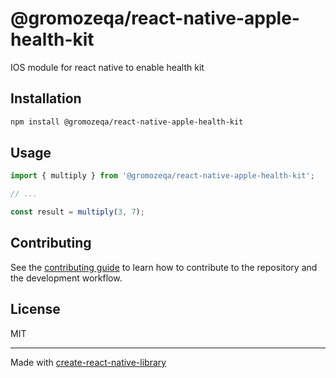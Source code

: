 # @gromozeqa/react-native-apple-health-kit

IOS module for react native to enable health kit

## Installation

```sh
npm install @gromozeqa/react-native-apple-health-kit
```

## Usage


```js
import { multiply } from '@gromozeqa/react-native-apple-health-kit';

// ...

const result = multiply(3, 7);
```


## Contributing

See the [contributing guide](CONTRIBUTING.md) to learn how to contribute to the repository and the development workflow.

## License

MIT

---

Made with [create-react-native-library](https://github.com/callstack/react-native-builder-bob)
